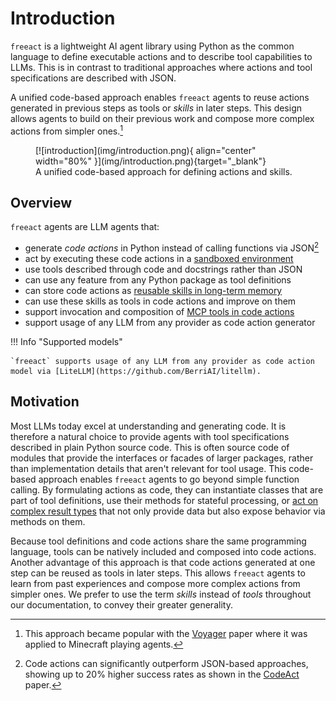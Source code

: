 # Introduction

`freeact` is a lightweight AI agent library using Python as the common language to define executable actions and to describe tool capabilities to LLMs.
This is in contrast to traditional approaches where actions and tool specifications are described with JSON.

A unified code-based approach enables `freeact` agents to reuse actions generated in previous steps as tools or *skills* in later steps. 
This design allows agents to build on their previous work and compose more complex actions from simpler ones.[^1]

<figure markdown>
  [![introduction](img/introduction.png){ align="center" width="80%" }](img/introduction.png){target="_blank"}
  <figcaption>A unified code-based approach for defining actions and skills.</figcaption>
</figure>

## Overview

`freeact` agents are LLM agents that:

- generate *code actions* in Python instead of calling functions via JSON[^2]
- act by executing these code actions in a [sandboxed environment](environment.md)
- use tools described through code and docstrings rather than JSON
- can use any feature from any Python package as tool definitions
- can store code actions as [reusable skills in long-term memory](skills/collaborative-learning.md)
- can use these skills as tools in code actions and improve on them
- support invocation and composition of [MCP tools in code actions](mcp-integration.md)
- support usage of any LLM from any provider as code action generator

!!! Info "Supported models"

    `freeact` supports usage of any LLM from any provider as code action model via [LiteLLM](https://github.com/BerriAI/litellm).

## Motivation

Most LLMs today excel at understanding and generating code. 
It is therefore a natural choice to provide agents with tool specifications described in plain Python source code.
This is often source code of modules that provide the interfaces or facades of larger packages, rather than implementation details that aren't relevant for tool usage.
This code-based approach enables `freeact` agents to go beyond simple function calling. 
By formulating actions as code, they can instantiate classes that are part of tool definitions, use their methods for stateful processing, or [act on complex result types](skills/predefined-skills.md) that not only provide data but also expose behavior via methods on them. 

Because tool definitions and code actions share the same programming language, tools can be natively included and composed into code actions. 
Another advantage of this approach is that code actions generated at one step can be reused as tools in later steps.
This allows `freeact` agents to learn from past experiences and compose more complex actions from simpler ones.
We prefer to use the term *skills* instead of *tools* throughout our documentation, to convey their greater generality.

[^1]: This approach became popular with the [Voyager](https://arxiv.org/abs/2305.16291) paper where it was applied to Minecraft playing agents.
[^2]: Code actions can significantly outperform JSON-based approaches, showing up to 20% higher success rates as shown in the [CodeAct](https://arxiv.org/abs/2402.01030) paper.

